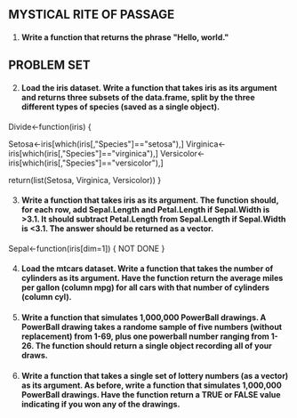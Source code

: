 ## MYSTICAL RITE OF PASSAGE
1. #### Write a function that returns the phrase "Hello, world."



## PROBLEM SET
2. #### Load the iris dataset. Write a function that takes iris as its argument and returns three subsets of the data.frame, split by the three different types of species (saved as a single object).

Divide<-function(iris)
{
  
  Setosa<-iris[which(iris[,"Species"]=="setosa"),]
  Virginica<-iris[which(iris[,"Species"]=="virginica"),]
  Versicolor<-iris[which(iris[,"Species"]=="versicolor"),]
  
  return(list(Setosa, Virginica, Versicolor))
}

3. #### Write a function that takes iris as its argument. The function should, for each row, add Sepal.Length and Petal.Length if Sepal.Width is >3.1. It should subtract Petal.Length from Sepal.Length if Sepal.Width is <3.1. The answer should be returned as a vector.

Sepal<-function(iris[dim=1])
{
  NOT DONE
}

4. #### Load the mtcars dataset. Write a function that takes the number of cylinders as its argument. Have the function return the average miles per gallon (column mpg) for all cars with that number of cylinders (column cyl).



5. #### Write a function that simulates 1,000,000 PowerBall drawings. A PowerBall drawing takes a randome sample of five numbers (without replacement) from 1-69, plus one powerball number ranging from 1-26. The function should return a single object recording all of your draws.



6. #### Write a function that takes a single set of lottery numbers (as a vector) as its argument. As before, write a function that simulates 1,000,000 PowerBall drawings. Have the function return a TRUE or FALSE value indicating if you won any of the drawings.


